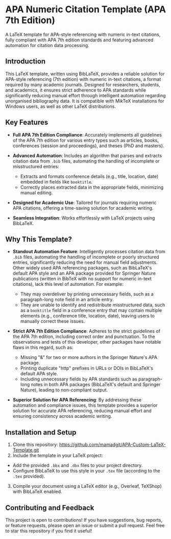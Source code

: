 # APA Numeric Citation Template (APA 7th Edition)
A LaTeX template for APA-style referencing with numeric in-text citations, fully compliant with APA 7th edition standards and featuring advanced automation for citation data processing.

## Introduction
This LaTeX template, written using BibLaTeX, provides a reliable solution for APA-style referencing (7th edition) with numeric in-text citations, a format required by many academic journals. Designed for researchers, students, and academics, it ensures strict adherence to APA standards while significantly reducing manual effort through intelligent automation regarding unorganised bibliography data. It is compatible with MikTeX installations for Windows users, as well as other LaTeX distributions.

## Key Features
- **Full APA 7th Edition Compliance**: Accurately implements all guidelines of the APA 7th edition for various entry types such as articles, books, conferences (session and proceedings), and theses (PhD and masters).
  
- **Advanced Automation**: Includes an algorithm that parses and extracts citation data from `.bib` files, automating the handling of incomplete or misstructured entries:
  - Extracts and formats conference details (e.g., title, location, date) embedded in fields like `booktitle`.
  - Correctly places extracted data in the appropriate fields, minimizing manual editing.
- **Designed for Academic Use**: Tailored for journals requiring numeric APA citations, offering a time-saving solution for academic writing.
- **Seamless Integration**: Works effortlessly with LaTeX projects using BibLaTeX.

## Why This Template?
- **Standout Automation Feature**: Intelligently processes citation data from `.bib` files, automating the handling of incomplete or poorly structured entries, significantly reducing the need for manual field adjustments.<br>Other widely used APA referencing packages, such as BibLaTeX's default APA style and an APA package provided for Springer Nature publications (written in BibTeX with no support for numeric in-text citations), lack this level of automation. For example:
  - They may overdeliver by printing unnecessary fields, such as a paragraph-long note field in an article entry.
  - They are unable to identify and redistribute misstructured data, such as a `booktitle` field in a conference entry that may contain multiple elements (e.g., conference title, location, date), leaving users to manually correct these issues.
    
- **Strict APA 7th Edition Compliance**: Adheres to the strict guidelines of the APA 7th edition, including correct order and punctuation. To the observations and tests of this developer, other packages have notable flaws in this regard, such as:
  - Missing "&" for two or more authors in the Springer Nature's APA package.
  - Printing duplicate "http" prefixes in URLs or DOIs in BibLaTeX's default APA style.
  - Including unnecessary fields by APA standards such as paragraph-long notes in both APA packages (BibLaTeX's default and Springer Nature), leading to non-compliant output.
- **Superior Solution for APA Referencing**: By addressing these automation and compliance issues, this template provides a superior solution for accurate APA referencing, reducing manual effort and ensuring consistency across academic writing.

## Installation and Setup
1. Clone this repository: https://github.com/mamadgit/APA-Custom-LaTeX-Template.git
2. Include the template in your LaTeX project:
- Add the provided `.bbx` and `.dbx` files to your project directory.
- Configure BibLaTeX to use this style in your `.tex` file (according to the `.tex` provided).
3. Compile your document using a LaTeX editor (e.g., Overleaf, TeXShop) with BibLaTeX enabled.

## Contributing and Feedback
This project is open to contributions! If you have suggestions, bug reports, or feature requests, please open an issue or submit a pull request. Feel free to star this repository if you find it useful!
